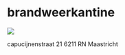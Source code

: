 # brandweerkantine

![](https://github.com/nondejus/de-brandweerkantine/blob/main/hillary_2_trans_NvBQzQNjv4BqUKDBh4vFgtEtf_xE-DBR5zyRjL_GN5PU1m0m_J9VUxc.jpg)

capucijnenstraat 21
6211 RN Maastricht
